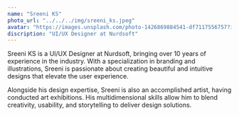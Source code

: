```yaml
---
name: "Sreeni KS"
photo_url: "../../../img/sreeni_ks.jpeg"
avatar: "https://images.unsplash.com/photo-1426869884541-df7117556757?ixlib=rb-0.3.5&ixid=eyJhcHBfaWQiOjEyMDd9&s=6f3f4a6f359875679161702e81f2337a&auto=format&fit=crop&w=160&q=80"
discription: "UI/UX Designer at Nurdsoft"
---
```


Sreeni KS is a UI/UX Designer at Nurdsoft, bringing over 10 years of experience in the industry. With a specialization in branding and illustrations, Sreeni is passionate about creating beautiful and intuitive designs that elevate the user experience.

Alongside his design expertise, Sreeni is also an accomplished artist, having conducted art exhibitions. His multidimensional skills allow him to blend creativity, usability, and storytelling to deliver design solutions.
